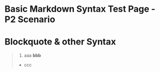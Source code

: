 # Basic Markdown Syntax Test Page - P2 Scenario
# Blockquote & other Syntax
>1. aaa
>**bbb**
>* ccc
